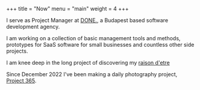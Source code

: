 +++
title = "Now"
menu = "main"
weight = 4
+++

I serve as Project Manager at [DONE.](https://thisisdone.com/en/), a Budapest based software development agency.

I am working on a collection of basic management tools and methods, prototypes for SaaS software for small businesses and countless other side projects.

I am knee deep in the long project of discovering my [raison d'etre](/tags/meaning/)

Since December 2022 I've been making a daily photography project, [Project 365](/projects/project-365/).
